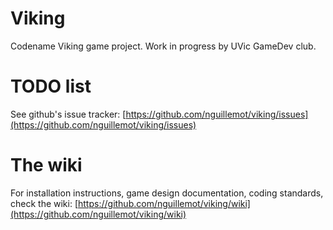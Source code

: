 Viking
=================

Codename Viking game project. Work in progress by UVic GameDev club.

TODO list
=================

See github's issue tracker: [https://github.com/nguillemot/viking/issues](https://github.com/nguillemot/viking/issues)

The wiki
=================

For installation instructions, game design documentation, coding standards, check the wiki:
[https://github.com/nguillemot/viking/wiki](https://github.com/nguillemot/viking/wiki)

